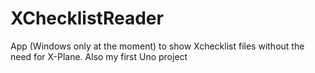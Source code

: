 # XChecklistReader
App (Windows only at the moment) to show Xchecklist files without the need for X-Plane. Also my first Uno project

